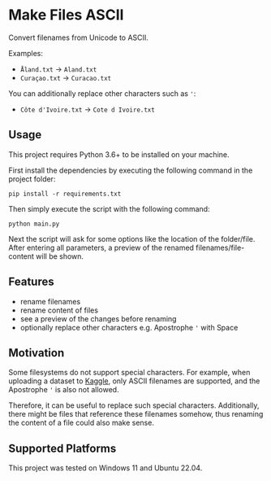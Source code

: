 # Make Files ASCII

Convert filenames from Unicode to ASCII.

Examples: 
- `Åland.txt` → `Aland.txt`
- `Curaçao.txt` → `Curacao.txt`

You can additionally replace other characters such as `'`:
- `Côte d'Ivoire.txt` → `Cote d Ivoire.txt`

## Usage

This project requires Python 3.6+ to be installed on your machine.

First install the dependencies by executing the following command in the project folder:

```console
pip install -r requirements.txt
```

Then simply execute the script with the following command:

```console
python main.py
```

Next the script will ask for some options like the location of the folder/file. 
After entering all parameters, a preview of the renamed filenames/file-content will be shown.


## Features

- rename filenames
- rename content of files
- see a preview of the changes before renaming
- optionally replace other characters e.g. Apostrophe `'` with Space ` `

## Motivation 

Some filesystems do not support special characters. 
For example, when uploading a dataset to [Kaggle](https://www.kaggle.com/), only ASCII filenames are supported, and the Apostrophe `'` is also not allowed. 

Therefore, it can be useful to replace such special characters. 
Additionally, there might be files that reference these filenames somehow, thus renaming the content of a file could also make sense.

## Supported Platforms

This project was tested on Windows 11 and Ubuntu 22.04.
